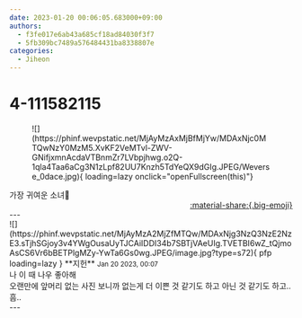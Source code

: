 ```yaml
---
date: 2023-01-20 00:06:05.683000+09:00
authors:
  - f3fe017e6ab43a685cf18ad84030f3f7
  - 5fb309bc7489a576484431ba8338807e
categories:
  - Jiheon
---
```


# 4-111582115

<div class="post-container" markdown="1">
<div class="content-container md-sidebar__scrollwrap" markdown="1">


<figure markdown="1">
![](https://phinf.wevpstatic.net/MjAyMzAxMjBfMjYw/MDAxNjc0MTQwNzY0MzM5.XvKF2VeMTvl-ZWV-GNifjxmnAcdaVTBnmZr7LVbpjhwg.o2Q-1qla4Taa6aCg3N1zLpf82UU7Knzh5TdYeQX9dGIg.JPEG/Weverse_0dace.jpg){ loading=lazy onclick="openFullscreen(this)"}
</figure>
가장 귀여운 소녀🖤

</div>
</div>

<div style="text-align: right;" markdown="1">
<a href="https://weverse.io/fromis9/fanpost/4-111582115" style="text-align: right;">:material-share:{.big-emoji}</a>
</div>
---

<div class="comments-container md-sidebar__scrollwrap" markdown="1">
<div class="comment" markdown="1">
<div class='id-container' markdown="1">
![](https://phinf.wevpstatic.net/MjAyMzA2MjZfMTQw/MDAxNjg3NzQ3NzE2NzE3.sTjhSGjoy3v4YWgOusaUyTJCAiIDDI34b7SBTjVAeUIg.TVETBI6wZ_tQjmoAsCS6Vr6bBETPlgMZy-YwTa6Gs0wg.JPEG/image.jpg?type=s72){ pfp loading=lazy }
**<span class="artist">지헌</span>** <small>Jan 20 2023, 00:07</small><br>
</div>
<div class='comment-body' markdown="1">
나 이 때 나우 좋아해 <br>오랜만에 앞머리 없는 사진 보니까 없는게 더 이쁜 것 같기도 하고 아닌 것 같기도 하고..흠..
</div>
</div>
</div>
---

